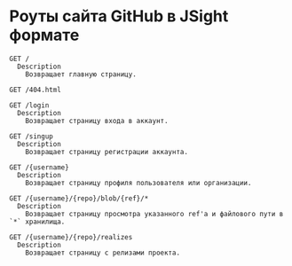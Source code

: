 ﻿---
tags:
  - webdev
  - backend
  - jsight
  - GitHub
authors:
  - fering
---
# Роуты сайта GitHub в JSight формате

<!-- todo: написать предисловие -->

<!-- truncate -->

```jsight
GET /
  Description
    Возвращает главную страницу.

GET /404.html

GET /login
  Description
    Возвращает страницу входа в аккаунт.

GET /singup
  Description
    Возвращает страницу регистрации аккаунта.

GET /{username}
  Description
    Возвращает страницу профиля пользователя или организации.

GET /{username}/{repo}/blob/{ref}/*
  Description
    Возвращает страницу просмотра указанного ref'а и файлового пути в `*` хранилища.

GET /{username}/{repo}/realizes
  Description
    Возвращает страницу с релизами проекта.
```
